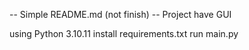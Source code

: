 -- Simple README.md (not finish) --
Project have GUI

using Python 3.10.11
install requirements.txt
run main.py
